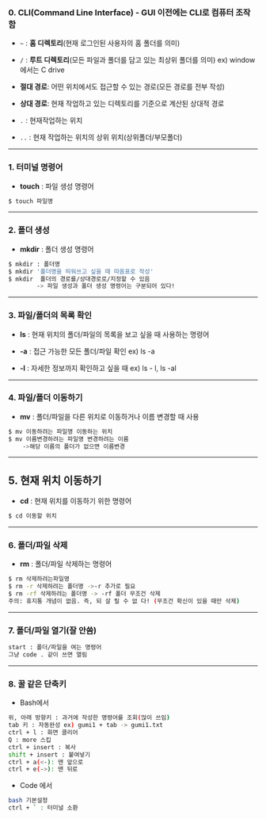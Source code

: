 ### 0. CLI(Command Line Interface) - GUI 이전에는 CLI로 컴퓨터 조작함



* `~` : **홈 디렉토리**(현재 로그인된 사용자의 홈 폴더를 의미)

* `/` : **루트 디렉토리**(모든 파일과 폴더를 담고 있는 최상위 폴더를 의미)  ex) window에서는 C drive



* **절대 경로**: 어떤 위치에서도 접근할 수 있는 경로(모든 경로를 전부 작성)

- **상대 경로**: 현재 작업하고 있는 디렉토리를 기준으로 계산된 상대적 경로

* `.` : 현재작업하는 위치

* `..` : 현재 작업하는 위치의 상위 위치(상위폴더/부모폴더)

  

---



### 1. 터미널 명령어

* **touch** : 파일 생성 명령어

```bash
$ touch 파일명
```



---



### 2. 폴더 생성

* **mkdir** : 폴더 생성 명령어

```bash
$ mkdir : 폴더명
$ mkdir '폴더명을 띄워쓰고 싶을 때 따옴표로 작성' 
$ mkdir  폴더의 경로를/상대경로로/지정할 수 있음
	   	-> 파일 생성과 폴더 생성 명령어는 구분되어 있다!
```



---



### 3. 파일/폴더의 목록 확인 

* **ls** : 현재 위치의 폴더/파일의 목록을 보고 싶을 때 사용하는 명령어

* **-a** : 접근 가능한 모든 폴더/파일 확인 ex) ls -a

* **-l** : 자세한 정보까지 확인하고 싶을 때 ex) ls - l, ls -al

  

---



### 4. 파일/폴더 이동하기

* **mv** : 폴더/파일을 다른 위치로 이동하거나 이름 변경할 때 사용

```bash
$ mv 이동하려는 파일명 이동하는 위치
$ mv 이름변경하려는 파일명 변경하려는 이름 
	->해당 이름의 폴더가 없으면 이름변경
```



---



## 5. 현재 위치 이동하기

* **cd** : 현재 위치를 이동하기 위한 명령어

```bash
$ cd 이동할 위치
```



---



### 6. 폴더/파일 삭제

* **rm** : 폴더/파일 삭제하는 명령어

```bash
$ rm 삭제하려는파일명
$ rm -r 삭제하려는 폴더명 ->-r 추가로 필요
$ rm -rf 삭제하려는 폴더명 -> -rf 폴더 무조건 삭제
주의: 휴지통 개념이 없음. 즉, 되 살 릴 수 없 다! (무조건 확신이 있을 때만 삭제)
```



---



### 7. 폴더/파일 열기(잘 안씀)

```bash
start : 폴더/파일을 여는 명령어
그냥 code . 같이 쓰면 열림
```



---



### 8. 꿀 같은 단축키

* Bash에서

```bash
위, 아래 방향키 : 과거에 작성한 명령어를 조회(많이 쓰임)
tab 키 : 자동완성 ex) gumi1 + tab -> gumi1.txt
ctrl + l : 화면 클리어
Q : more 스킵
ctrl + insert : 복사
shift + insert : 붙여넣기
ctrl + a(<-): 맨 앞으로
ctrl + e(->): 맨 뒤로
```

* Code 에서

```bash
bash 기본설정
ctrl + ` : 터미널 소환
```

